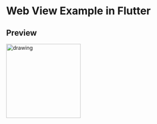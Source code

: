 # Web View Example in Flutter

## Preview

<img src="assets/flutter_web_view_.gif" alt="drawing" width="200"/>
